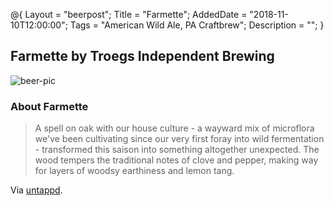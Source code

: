 @{ 
 Layout = "beerpost"; 
 Title = "Farmette"; 
 AddedDate = "2018-11-10T12:00:00"; 
 Tags = "American Wild Ale, PA Craftbrew"; 
 Description = ""; 
 } 
 

## Farmette by Troegs Independent Brewing

![beer-pic]

### About Farmette

> A spell on oak with our house culture - a wayward mix of microflora we've been cultivating since our very first foray into wild fermentation - transformed this saison into something altogether unexpected. The wood tempers the traditional notes of clove and pepper, making way for layers of woodsy earthiness and lemon tang.

Via [untappd][untappd-url].

[untappd-url]: <https://untappd.com/b/troegs-independent-brewing-farmette/2542853>
[beer-pic]: https://jasonpowley.com/assets/img/2018-11-10-farmette.jpeg "Farmette by Troegs Independent Brewing"

